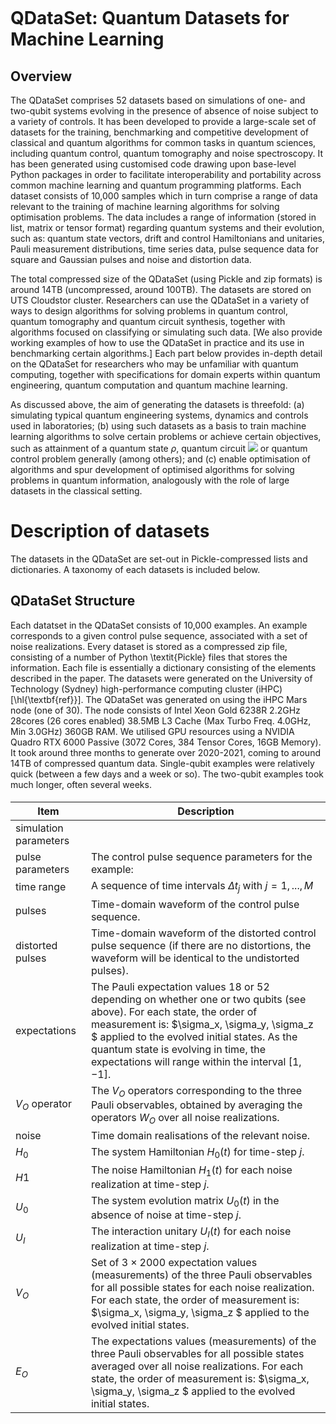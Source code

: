 ```python

```

# QDataSet: Quantum Datasets for Machine Learning

## Overview 
The QDataSet comprises 52 datasets based on simulations of one- and two-qubit systems evolving in the presence of absence of noise subject to a variety of controls. It has been developed to provide a large-scale set of datasets for the training, benchmarking and competitive development of classical and quantum algorithms for common tasks in quantum sciences, including quantum control, quantum tomography and noise spectroscopy. It has been generated using customised code drawing upon base-level Python packages in order to facilitate interoperability and portability across common machine learning and quantum programming platforms. Each dataset consists of 10,000 samples which in turn comprise a range of data relevant to the training of machine learning algorithms for solving optimisation problems. The data includes a range of information (stored in list, matrix or tensor format) regarding quantum systems and their evolution, such as: quantum state vectors, drift and control Hamiltonians and unitaries, Pauli measurement distributions, time series data, pulse sequence data for square and Gaussian pulses and noise and distortion data. 

The total compressed size of the QDataSet (using Pickle and zip formats) is around 14TB (uncompressed, around 100TB). The datasets are stored on UTS Cloudstor cluster. Researchers can use the QDataSet in a variety of ways to design algorithms for solving problems in quantum control, quantum tomography and quantum circuit synthesis, together with algorithms focused on classifying or simulating such data. [We also provide working examples of how to use the QDataSet in practice and its use in benchmarking certain algorithms.] Each part below provides in-depth detail on the QDataSet for researchers who may be unfamiliar with quantum computing, together with specifications for domain experts within quantum engineering, quantum computation and quantum machine learning.
 
As discussed above, the aim of generating the datasets is threefold: (a) simulating typical quantum engineering systems, dynamics and controls used in laboratories; (b) using such datasets as a basis to train machine learning algorithms to solve certain problems or achieve certain objectives, such as attainment of a quantum state $\rho$, quantum circuit <img src="https://render.githubusercontent.com/render/math?math=%24%5CPi_i%20U_i%24"> or quantum control problem generally (among others); and (c) enable optimisation of algorithms and spur development of optimised algorithms for solving problems in quantum information, analogously with the role of large datasets in the classical setting.

# Description of datasets

The datasets in the QDataSet are set-out in Pickle-compressed lists and dictionaries. A taxonomy of each datasets is included below.

## QDataSet Structure

Each datatset in the QDataSet consists of 10,000 examples. An example corresponds to a given control pulse sequence, associated with a set of noise realizations. Every dataset is stored as a compressed zip file, consisting of a number of Python \textit{Pickle} files that stores the information. Each file is essentially a dictionary consisting of the elements described in the paper. The datasets were generated on the University of Technology (Sydney) high-performance computing cluster (iHPC) [\hl{\textbf{ref}}]. The QDataSet was generated on using the iHPC Mars node (one of 30). The node consists of Intel Xeon Gold 6238R 2.2GHz 28cores (26 cores enabled) 38.5MB L3 Cache (Max Turbo Freq. 4.0GHz, Min 3.0GHz) 360GB RAM. We utilised GPU resources using a NVIDIA Quadro RTX 6000 Passive (3072 Cores, 384 Tensor Cores, 16GB Memory). It took around three months to generate over 2020-2021, coming to around 14TB of compressed quantum data. Single-qubit examples were relatively quick (between a few days and a week or so). The two-qubit examples took much longer, often several weeks.

#### 

| Item                     | Description                                                                                                                                                                                                                                                                                              |
|---------------------------------|-------------------------------------------------------------------------------------------------------------------------------------------------------------------------------------------------------------------------------------------------------------------------------------------------------------------|
| simulation parameters |                                                                                                                                                                                                                                                                                                    |
| pulse parameters      | The control pulse sequence parameters for the example:                                                                                                                                                                                                                                                            |
| time range            | A sequence of time intervals $\Delta t_j$ with $j = 1,...,M$                                                                                                                                                                                                                                                      |
| pulses                 | Time-domain waveform of the control pulse sequence.                                                                                                                                                                                                                                                               |
| distorted pulses      | Time-domain waveform of the distorted control pulse sequence (if there are no distortions, the waveform will be identical to the undistorted pulses).                                                                                                                                                             |
| expectations           | The Pauli expectation values 18 or 52 depending on whether one or two qubits (see above). For each state, the order of measurement is: $\sigma_x, \sigma_y, \sigma_z $ applied to the evolved initial states. As the quantum state is evolving in time, the expectations will range within the interval $[1,-1]$. |
| $V_O$ operator         | The $V_O$ operators corresponding to the three Pauli observables, obtained by averaging the operators $W_O$ over all noise realizations.                                                                                                                                                                          |
| noise                  | Time domain realisations of the relevant noise.                                                                                                                                                                                                                                                                   |
| $H_0$                  | The system Hamiltonian $H_0(t)$ for time-step $j$.                                                                                                                                                                                                                                                                |
| $H1$                   | The noise Hamiltonian $H_1(t)$ for each noise realization at time-step $j$.                                                                                                                                                                                                                                       |
| $U_0$                  | The system evolution matrix $U_0(t)$ in the absence of noise at time-step $j$.                                                                                                                                                                                                                                    |
| $U_I$                  | The interaction unitary $U_I(t)$ for each noise realization at time-step $j$.                                                                                                                                                                                                                                     |
| $V_O$                  | Set of $3 \times 2000$ expectation values (measurements) of the three Pauli observables for all possible states for each noise realization. For each state, the order of measurement is: $\sigma_x, \sigma_y, \sigma_z $ applied to the evolved initial states.                                                   |
| $E_O$                  | The expectations values (measurements) of the three Pauli observables for all possible states averaged over all noise realizations. For each state, the order of measurement is: $\sigma_x, \sigma_y, \sigma_z $ applied to the evolved initial states.                                                           |


```

